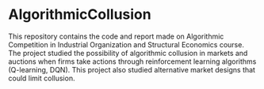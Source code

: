 # AlgorithmicCollusion

This repository contains the code and report made on Algorithmic Competition in Industrial Organization and Structural Economics course. The project studied the possibility of algorithmic collusion in markets and auctions when firms take actions through reinforcement learning algorithms (Q-learning, DQN). This project also studied alternative market designs that could limit collusion. 
